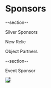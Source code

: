 # Sponsors

--section--

Silver Sponsors

New Relic

Object Partners

--section--

Event Sponsor

<img src="http://www6.pcmag.com/media/images/349807-orbitz-logo.jpg?thumb=y" style="border: none;background: black" />
